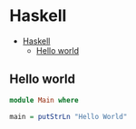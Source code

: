 # Haskell

<!--ts-->
* [Haskell](hasekll.md#haskell)
   * [Hello world](hasekll.md#hello-world)

<!-- Added by: runner, at: Mon Jul 19 11:02:00 UTC 2021 -->

<!--te-->

## Hello world
```haskell
module Main where

main = putStrLn "Hello World"
```
